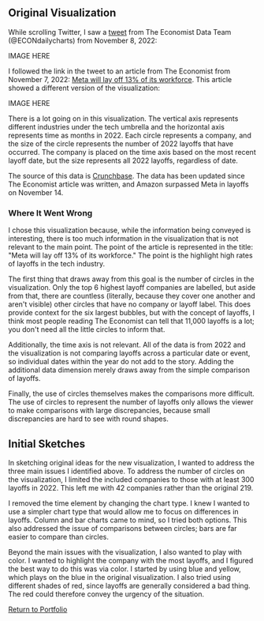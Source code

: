 ## Original Visualization

While scrolling Twitter, I saw a [tweet](https://twitter.com/ECONdailycharts/status/1589981363666558977?s=20&t=Bb6CQG6eA0rLbPP7uwkYBA) from The Economist Data Team (@ECONdailycharts) from November 8, 2022:

IMAGE HERE

I followed the link in the tweet to an article from The Economist from November 7, 2022: [Meta will lay off 13% of its workforce](https://www.economist.com/graphic-detail/2022/11/07/meta-will-lay-off-13-of-its-workforce?utm_medium=social-media.content.np&utm_source=twitter&utm_campaign=editorial-social&utm_content=discovery.content&%3Ffsrc%3Dscn%2F=tw%2Fdc). This article showed a different version of the visualization:

IMAGE HERE

There is a lot going on in this visualization. The vertical axis represents different industries under the tech umbrella and the horizontal axis represents time as months in 2022. Each circle represents a company, and the size of the circle represents the number of 2022 layoffs that have occurred. The company is placed on the time axis based on the most recent layoff date, but the size represents all 2022 layoffs, regardless of date. 

The source of this data is [Crunchbase](https://news.crunchbase.com/startups/tech-layoffs-2022/). The data has been updated since The Economist article was written, and Amazon surpassed Meta in layoffs on November 14.

### Where It Went Wrong

I chose this visualization because, while the information being conveyed is interesting, there is too much information in the visualization that is not relevant to the main point. The point of the article is represented in the title: "Meta will lay off 13% of its workforce." The point is the highlight high rates of layoffs in the tech industry. 

The first thing that draws away from this goal is the number of circles in the visualization. Only the top 6 highest layoff companies are labelled, but aside from that, there are countless (literally, because they cover one another and aren't visible) other circles that have no company or layoff label. This does provide context for the six largest bubbles, but with the concept of layoffs, I think most people reading The Economist can tell that 11,000 layoffs is a lot; you don't need all the little circles to inform that.

Additionally, the time axis is not relevant. All of the data is from 2022 and the visualization is not comparing layoffs across a particular date or event, so individual dates within the year do not add to the story. Adding the additional data dimension merely draws away from the simple comparison of layoffs. 

Finally, the use of circles themselves makes the comparisons more difficult. The use of circles to represent the number of layoffs only allows the viewer to make comparisons with large discrepancies, because small discrepancies are hard to see with round shapes. 

## Initial Sketches

In sketching original ideas for the new visualization, I wanted to address the three main issues I identified above. To address the number of circles on the visualization, I limited the included companies to those with at least 300 layoffs in 2022. This left me with 42 companies rather than the original 219. 

I removed the time element by changing the chart type. I knew I wanted to use a simpler chart type that would allow me to focus on differences in layoffs. Column and bar charts came to mind, so I tried both options. This also addressed the issue of comparisons between circles; bars are far easier to compare than circles. 

Beyond the main issues with the visualization, I also wanted to play with color. I wanted to highlight the company with the most layoffs, and I figured the best way to do this was via color. I started by using blue and yellow, which plays on the blue in the original visualization. I also tried using different shades of red, since layoffs are generally considered a bad thing. The red could therefore convey the urgency of the situation. 

<div class="flourish-embed flourish-chart" data-src="visualisation/11849340"><script src="https://public.flourish.studio/resources/embed.js"></script></div>

<div class="flourish-embed flourish-chart" data-src="visualisation/11849358"><script src="https://public.flourish.studio/resources/embed.js"></script></div>


[Return to Portfolio](https://taypopp.github.io/Popp-Portfolio)

